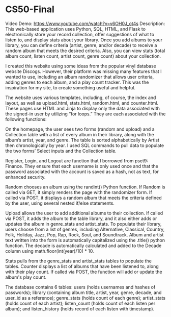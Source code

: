# CS50-Final
Video Demo: https://www.youtube.com/watch?v=v6OH0J_ot4s
Description:
This web-based application uses Python, SQL, HTML, and Flask to electronically store your record collection, offer suggestions of what to listen to, and display stats about your library. Once you add albums to your library, you can define criteria (artist, genre, and/or decade) to receive a random album that meets the desired criteria. Also, you can view stats (total album count, listen count, artist count, genre count) about your collection.

I created this website using some ideas from the popular vinyl database website Discogs. However, their platform was missing many features that I wanted to use, including an album randomizer that allows user criteria, adding genres to each album, and a play count tracker. This was the inspiration for my site, to create something useful and helpful.

The website uses various templates, including, of course, the index and layout, as well as upload.html, stats.html, random.html, and counter.html. These pages use HTML and Jinja to display only the data associated with the signed-in user by utilizing “for loops.” They are each associated with the following functions:

On the homepage, the user sees two forms (random and upload) and a Collection table with a list of every album in their library, along with the album’s artist, year, and genre. The table is sorted alphabetically by Artist then chronologically by year. I used SQL commands to pull data to populate the two forms’ Select inputs and the Collection table.

Register, Login, and Logout are function that I borrowed from pset9: Finance. They ensure that each username is only used once and that the password associated with the account is saved as a hash, not as text, for enhanced security.

Random chooses an album using the randint() Python function. If Random is called via GET, it simply renders the page with the randomizer form. If called via POST, it displays a random album that meets the criteria defined by the user, using several nested if/else statements.

Upload allows the user to add additional albums to their collection. If called via POST, it adds the album to the table library, and it also either adds or updates the album in genre_stats and artist_stats. To populate their library, users choose from a list of genres, including Alternative, Classical, Country, Folk, Holiday, Jazz, Pop, Rap, Rock, Soul, and Soundtrack. Album and artist text written into the form is automatically capitalized using the .title() python function. The decade is automatically calculated and added to the Decade column using math.floor(int(year)/10) * 10.

Stats pulls from the genre_stats and artist_stats tables to populate the tables. Counter displays a list of albums that have been listened to, along with their play count. If called via POST, the function will add or update the album's play count.

The database contains 6 tables: users (holds usernames and hashes of passwords); library (containing album title, artist, year, genre, decade, and user_id as a reference); genre_stats (holds count of each genre); artist_stats (holds count of each artist); listen_count (holds count of each listen per album); and listen_history (holds record of each listen with timestamp).
